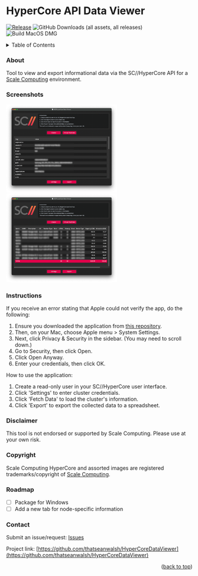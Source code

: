 <a id="readme-top"></a>
# HyperCore API Data Viewer
[![Release](https://img.shields.io/github/v/release/thatseanwalsh/hypercoredataviewer.svg?style=flat-square)](https://github.com/thatseanwalsh/hypercoredataviewer/releases/latest)
![GitHub Downloads (all assets, all releases)](https://img.shields.io/github/downloads/thatseanwalsh/hypercoredataviewer/total?style=flat-square)
![Build MacOS DMG](https://img.shields.io/github/actions/workflow/status/thatseanwalsh/hypercoredataviewer/macos.yml?style=flat-square)

<!-- TABLE OF CONTENTS -->
<details>
  <summary>Table of Contents</summary>
  <ol>
    <li><a href="#about">About The Project</a></li>
    <li><a href="#about">Screenshots</a></li>
    <li><a href="#instructions">Instructions</a></li>
    <li><a href="#disclaimer">Disclaimer</a></li>
    <li><a href="#disclaimer">Copyright</a></li>
    <li><a href="#roadmap">Roadmap</a></li>
    <li><a href="#contact">Contact</a></li>
  </ol>
</details>

<!-- ABOUT -->
### About
Tool to view and export informational data via the SC//HyperCore API for a [Scale Computing](https://www.scalecomputing.com) environment.

<!-- SCREENSHOTS -->
### Screenshots
<img src="images/cluster-view.png" width="300" /> <img src="images/vm-view.png" width="300"/>

<!-- INSTRUCTIONS -->
### Instructions
If you receive an error stating that Apple could not verify the app, do the following:
1. Ensure you downloaded the application from [this repository](https://github.com/thatseanwalsh/HyperCoreDataViewer/releases).
2. Then, on your Mac, choose Apple menu  > System Settings.
3. Next, click Privacy & Security in the sidebar. (You may need to scroll down.)
4. Go to Security, then click Open.
5. Click Open Anyway.
6. Enter your credentials, then click OK.

How to use the application:
1. Create a read-only user in your SC//HyperCore user interface.
2. Click 'Settings' to enter cluster credentials.
3. Click 'Fetch Data' to load the cluster's information.
4. Click 'Export' to export the collected data to a spreadsheet.

<!-- DISCLAIMER -->
### Disclaimer
This tool is not endorsed or supported by Scale Computing. Please use at your own risk.

<!-- COPYRIGHT -->
### Copyright
Scale Computing HyperCore and assorted images are registered trademarks/copyright of [Scale Computing](https://www.scalecomputing.com/).

<!-- ROADMAP -->
### Roadmap
- [ ] Package for Windows
- [ ] Add a new tab for node-specific information

<!-- CONTACT -->
### Contact
Submit an issue/request: [Issues](https://github.com/thatseanwalsh/HyperCoreDataViewer/issues)

Project link: [https://github.com/thatseanwalsh/HyperCoreDataViewer](https://github.com/thatseanwalsh/HyperCoreDataViewer)

<p align="right">(<a href="#readme-top">back to top</a>)</p>

